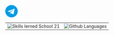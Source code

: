 <div id="badges">
  <a href="https://t.me/yaroslavevg" target="_blank">
    <img src="misc/images/telegram.png" width="40" height="40" alt="Перейти в Telegram"/>
  </a>
</div>

<table>
  <tr>
    <td>
      <img alt="Skills lerned School 21" src="http://yaroslavevg.ru:32456/generate_graph_school21?theme=dark" />
    </td>
    <td>
      <img height="195px" alt="Github Languages" src="http://yaroslavevg.ru:35879/top-langs/?username=yaroslavevg&layout=compact&langs_count=80&theme=vision-friendly-dark" />
    </td>
  </tr>
</table>
